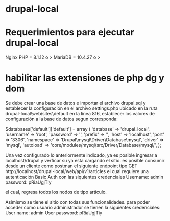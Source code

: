 # drupal-local

# Requerimientos para ejecutar drupal-local
 
 Nginx 
 PHP = 8.1.12 o >
 MariaDB = 10.4.27 o >
 
# habilitar las extensiones de php dg y dom
 
 Se debe crear una base de datos e importar el archivo drupal.sql y establecer la configuración en el archivo settings.php ubicado en la ruta
 drupal-local\web\sites\default en la linea 816, establecer los valores de configuración a la base de datos segun corresponda:
 
 $databases['default']['default'] = array (
  'database' => 'drupal_local',
  'username' => 'root',
  'password' => '',
  'prefix' => '',
  'host' => 'localhost',
  'port' => '3306',
  'namespace' => 'Drupal\\mysql\\Driver\\Database\\mysql',
  'driver' => 'mysql',
  'autoload' => 'core/modules/mysql/src/Driver/Database/mysql/',
);

Una vez configurado lo anteriormente indicado, ya es posible ingresar a localhost/drupal y verficar su ya esta cargando el sitio. es posible consumir desde un cliente como postman el siguiente endpoint tipo GET http://localhost/drupal-local/web/api/v1/articles
el cual requiere una autenticación Basic Auth con las siquientes credenciales Username: admin  password: pRiaUgjTiy

el cual, regresa todos los nodos de tipo artículo.

Asimismo se tiene el sitio con todas sus funcionalidades. para poder acceder como usuario administrador se tienen la siguientes credenciales:
User name: admin  User password: pRiaUgjTiy
